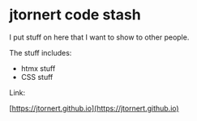 # jtornert code stash

I put stuff on here that I want to show to other people.

The stuff includes:

-   htmx stuff
-   CSS stuff

Link:

[https://jtornert.github.io](https://jtornert.github.io)
